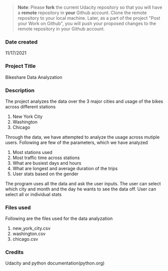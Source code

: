 >**Note**: Please **fork** the current Udacity repository so that you will have a **remote** repository in **your** Github account. Clone the remote repository to your local machine. Later, as a part of the project "Post your Work on Github", you will push your proposed changes to the remote repository in your Github account.

### Date created
11/17/2021

### Project Title
Bikeshare Data Analyzation

### Description
The project analyzes the data over the 3 major cities and usage of the bikes across different stations
1. New York City
2. Washington
3. Chicago

Through the data, we have attempted to analyze the usage across mutiple users.
Following are few of the parameters, which we have analyzed
1. Most stations used
2. Most traffic time across stations
3. What are busiest days and hours
4. What are longest and average duration of the trips
5. User stats based on the gender 

The program uses all the data and ask the user inputs.
The user can select which city and month and the day he wants to see the data off.
User can select all or individual stats

### Files used
Following are the files used for the data analyzation
1. new_york_city.csv
2. washington.csv
3. chicago.csv

### Credits
Udacity and python documentation(python.org)

